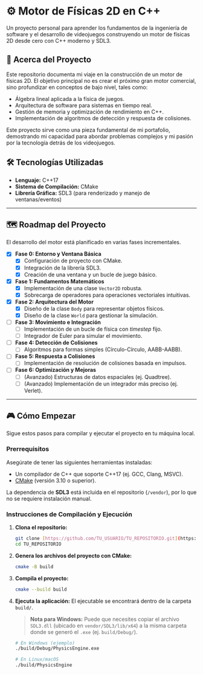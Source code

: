# ⚙️ Motor de Físicas 2D en C++

Un proyecto personal para aprender los fundamentos de la ingeniería de software y el desarrollo de videojuegos construyendo un motor de físicas 2D desde cero con C++ moderno y SDL3.

## 🚀 Acerca del Proyecto

Este repositorio documenta mi viaje en la construcción de un motor de físicas 2D. El objetivo principal no es crear el próximo gran motor comercial, sino profundizar en conceptos de bajo nivel, tales como:

* Álgebra lineal aplicada a la física de juegos.
* Arquitectura de software para sistemas en tiempo real.
* Gestión de memoria y optimización de rendimiento en C++.
* Implementación de algoritmos de detección y respuesta de colisiones.

Este proyecto sirve como una pieza fundamental de mi portafolio, demostrando mi capacidad para abordar problemas complejos y mi pasión por la tecnología detrás de los videojuegos.

## 🛠️ Tecnologías Utilizadas

* **Lenguaje:** C++17
* **Sistema de Compilación:** CMake
* **Librería Gráfica:** SDL3 (para renderizado y manejo de ventanas/eventos)

***

## 🗺️ Roadmap del Proyecto

El desarrollo del motor está planificado en varias fases incrementales.

-   [x] **Fase 0: Entorno y Ventana Básica**
    -   [x] Configuración de proyecto con CMake.
    -   [x] Integración de la librería SDL3.
    -   [x] Creación de una ventana y un bucle de juego básico.
-   [x] **Fase 1: Fundamentos Matemáticos**
    -   [x] Implementación de una clase `Vector2D` robusta.
    -   [x] Sobrecarga de operadores para operaciones vectoriales intuitivas.
-   [x] **Fase 2: Arquitectura del Motor**
    -   [x] Diseño de la clase `Body` para representar objetos físicos.
    -   [x] Diseño de la clase `World` para gestionar la simulación.
-   [ ] **Fase 3: Movimiento e Integración**
    -   [ ] Implementación de un bucle de física con *timestep* fijo.
    -   [ ] Integrador de Euler para simular el movimiento.
-   [ ] **Fase 4: Detección de Colisiones**
    -   [ ] Algoritmos para formas simples (Círculo-Círculo, AABB-AABB).
-   [ ] **Fase 5: Respuesta a Colisiones**
    -   [ ] Implementación de resolución de colisiones basada en impulsos.
-   [ ] **Fase 6: Optimización y Mejoras**
    -   [ ] (Avanzado) Estructuras de datos espaciales (ej. Quadtree).
    -   [ ] (Avanzado) Implementación de un integrador más preciso (ej. Verlet).

***

## 🎮 Cómo Empezar

Sigue estos pasos para compilar y ejecutar el proyecto en tu máquina local.

### **Prerrequisitos**

Asegúrate de tener las siguientes herramientas instaladas:
* Un compilador de C++ que soporte C++17 (ej. GCC, Clang, MSVC).
* [CMake](https://cmake.org/download/) (versión 3.10 o superior).

La dependencia de **SDL3** está incluida en el repositorio (`/vendor`), por lo que no se requiere instalación manual.

### **Instrucciones de Compilación y Ejecución**

1.  **Clona el repositorio:**
    ```sh
    git clone [https://github.com/TU_USUARIO/TU_REPOSITORIO.git](https://github.com/TU_USUARIO/TU_REPOSITORIO.git)
    cd TU_REPOSITORIO
    ```

2.  **Genera los archivos del proyecto con CMake:**
    ```sh
    cmake -B build
    ```

3.  **Compila el proyecto:**
    ```sh
    cmake --build build
    ```

4.  **Ejecuta la aplicación:**
    El ejecutable se encontrará dentro de la carpeta `build/`.
    > **Nota para Windows:** Puede que necesites copiar el archivo `SDL3.dll` (ubicado en `vendor/SDL3/lib/x64`) a la misma carpeta donde se generó el `.exe` (ej. `build/Debug/`).

    ```sh
    # En Windows (ejemplo)
    ./build/Debug/PhysicsEngine.exe
    
    # En Linux/macOS
    ./build/PhysicsEngine
    ```